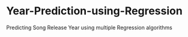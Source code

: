 # Year-Prediction-using-Regression
Predicting Song Release Year using multiple Regression algorithms
